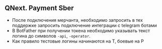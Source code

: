 ## QNext. Payment Sber
* После подключения мерчанта, необходимо запросить в тех поддержке запросить подключение интеграции с telegram ботами
* В BotFather при получении токена необходимо указывать текст логина до символов `-api`, `-operator`. 
* Как правило тестовые логины начинаются на T, боевые на P


  
